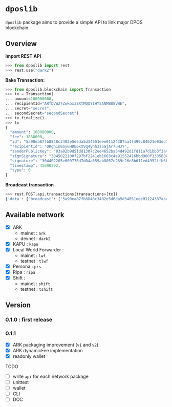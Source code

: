 # `dposlib`

`dposlib` package aims to provide a simple API to link major DPOS blockchain.

## Overview

**Import REST API**
```python
>>> from dposlib import rest
>>> rest.use("dark2")
```

**Bake Transaction:**
```python
>>> from dposlib.blockchain import Transaction
>>> tx = Transaction(
... amount=100000000,
... recipientId="ARfDVWZ7Zwkox3ZXtMQQY1HYSANMB88vWE",
... secret="secret",
... secondSecret="secondSecret")
>>> tx.finalize()
>>> tx
{
  "amount": 100000000,
  "fee": 1830000,
  "id": "5a90ea87fb8848c3402e5d6da5d34651eee01124387aa4f499c84621e03dd791",
  "recipientId": "DRgh1n8oyGHDE6xXVq4yhh3sSajAr7uHJY",
  "senderPublicKey": "03a02b9d5fdd1307c2ee4652ba54d492d1fd11a7d1bb3f3a44c4a05e79f19de933",
  "signSignature": "3045022100f297bf2241eb1603c4e91552416bbd900f1335684d3bb8751a043b5ae4569948022067c166322df1374222589d81b4ea52d56d93db8eab7be59a258420cbc6217360",
  "signature": "304402205e609776d7d04a659ab8057e269c26e8b611ed4952ffb6b1af9c9bca19a9e3c50220755b8e2a10783bab0e7da95229e358d8e9e4628241a39640869fb8bf856a953a",
  "timestamp": 45690392,
  "type": 0
}
```

**Broadcast transaction**
```python
>>> rest.POST.api.transactions(transactions=[tx])
{'data': {'broadcast': ['5a90ea87fb8848c3402e5d6da5d34651eee01124387aa4f499c84621e03dd791'], 'excess': [], 'invalid': [], 'accept': []}}
```

## Available network

  - [x] ARK
    * mainet : `ark`
    * devnet : `dark2`
  - [x] KAPU : `kapu`
  - [x] Local World Forwarder :
    * mainet : `lwf`
    * testnet : `tlwf`
  - [x] Persona : `prs`
  - [x] Ripa : `ripa`
  - [x] Shift : 
    * mainet : `shift`
    * testnet : `tshift`

## Version

### 0.1.0 : first release

### 0.1.1

 - [x] ARK packaging improvement (`v1` and `v2`)
 - [x] ARK dynamicFee implementation
 - [x] readonly wallet

TODO
  - [ ] write `api` for each network package
  - [ ] unittest
  - [ ] wallet
  - [ ] CLI
  - [ ] DOC
